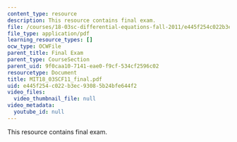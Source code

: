 ```yaml
---
content_type: resource
description: This resource contains final exam.
file: /courses/18-03sc-differential-equations-fall-2011/e445f254c022b3ec93085b24bfe644f2_MIT18_03SCF11_final.pdf
file_type: application/pdf
learning_resource_types: []
ocw_type: OCWFile
parent_title: Final Exam
parent_type: CourseSection
parent_uid: 9f0caa10-7141-eae0-f9cf-534cf2596c02
resourcetype: Document
title: MIT18_03SCF11_final.pdf
uid: e445f254-c022-b3ec-9308-5b24bfe644f2
video_files:
  video_thumbnail_file: null
video_metadata:
  youtube_id: null
---
```

This resource contains final exam.